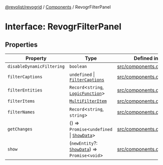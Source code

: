 [@revolist/revogrid](README.md) / [Components](Namespace.Components.md) / RevogrFilterPanel

# Interface: RevogrFilterPanel

## Properties

| Property | Type | Defined in |
| ------ | ------ | ------ |
| `disableDynamicFiltering` | `boolean` | [src/components.d.ts:398](https://github.com/revolist/revogrid/blob/085a454f82e6d3229f4e3dccf86bbdacfcd5813a/src/components.d.ts#L398) |
| `filterCaptions` | `undefined` \| [`FilterCaptions`](TypeAlias.FilterCaptions.md) | [src/components.d.ts:399](https://github.com/revolist/revogrid/blob/085a454f82e6d3229f4e3dccf86bbdacfcd5813a/src/components.d.ts#L399) |
| `filterEntities` | `Record`\<`string`, [`LogicFunction`](TypeAlias.LogicFunction.md)\> | [src/components.d.ts:400](https://github.com/revolist/revogrid/blob/085a454f82e6d3229f4e3dccf86bbdacfcd5813a/src/components.d.ts#L400) |
| `filterItems` | [`MultiFilterItem`](TypeAlias.MultiFilterItem.md) | [src/components.d.ts:401](https://github.com/revolist/revogrid/blob/085a454f82e6d3229f4e3dccf86bbdacfcd5813a/src/components.d.ts#L401) |
| `filterNames` | `Record`\<`string`, `string`\> | [src/components.d.ts:402](https://github.com/revolist/revogrid/blob/085a454f82e6d3229f4e3dccf86bbdacfcd5813a/src/components.d.ts#L402) |
| `getChanges` | () => `Promise`\<`undefined` \| [`ShowData`](TypeAlias.ShowData.md)\> | [src/components.d.ts:403](https://github.com/revolist/revogrid/blob/085a454f82e6d3229f4e3dccf86bbdacfcd5813a/src/components.d.ts#L403) |
| `show` | (`newEntity`?: [`ShowData`](TypeAlias.ShowData.md)) => `Promise`\<`void`\> | [src/components.d.ts:404](https://github.com/revolist/revogrid/blob/085a454f82e6d3229f4e3dccf86bbdacfcd5813a/src/components.d.ts#L404) |
